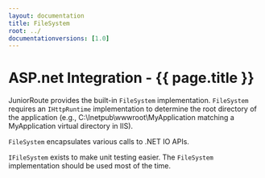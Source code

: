 ```yaml
---
layout: documentation
title: FileSystem
root: ../
documentationversions: [1.0]
---
```

ASP.net Integration - {{ page.title }}
=
JuniorRoute provides the built-in ```FileSystem``` implementation. ```FileSystem``` requires an ```IHttpRuntime``` implementation to determine the root directory of the application (e.g., C:\Inetpub\wwwroot\MyApplication matching a MyApplication virtual directory in IIS).

```FileSystem``` encapsulates various calls to .NET IO APIs.

```IFileSystem``` exists to make unit testing easier. The ```FileSystem``` implementation should be used most of the time.